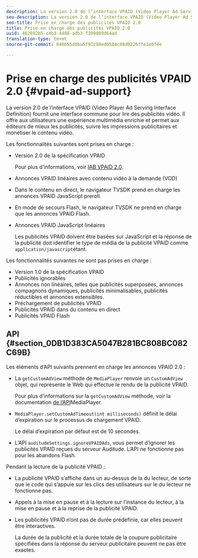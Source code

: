 ```yaml
---
description: La version 2.0 de l’interface VPAID (Video Player Ad Serving Interface Definition) fournit une interface commune pour lire des publicités vidéo. Il offre aux utilisateurs une expérience multimédia enrichie et permet aux éditeurs de mieux les publicités, suivre les impressions publicitaires et monétiser le contenu vidéo.
seo-description: La version 2.0 de l’interface VPAID (Video Player Ad Serving Interface Definition) fournit une interface commune pour lire des publicités vidéo. Il offre aux utilisateurs une expérience multimédia enrichie et permet aux éditeurs de mieux les publicités, suivre les impressions publicitaires et monétiser le contenu vidéo.
seo-title: Prise en charge des publicités VPAID 2.0
title: Prise en charge des publicités VPAID 2.0
uuid: 462692b5-c4b3-4488-adb3-f309809d64ad
translation-type: tm+mt
source-git-commit: 040655d8ba5f91c98ed0584c08db226ffe1e0f4e

---
```



# Prise en charge des publicités VPAID 2.0 {#vpaid-ad-support}

La version 2.0 de l’interface VPAID (Video Player Ad Serving Interface Definition) fournit une interface commune pour lire des publicités vidéo. Il offre aux utilisateurs une expérience multimédia enrichie et permet aux éditeurs de mieux les publicités, suivre les impressions publicitaires et monétiser le contenu vidéo.

Les fonctionnalités suivantes sont prises en charge :

* Version 2.0 de la spécification VPAID

   Pour plus d’informations, voir [IAB VPAID 2.0](https://www.iab.com/guidelines/digital-video-player-ad-interface-definition-vpaid-2-0/).
* Annonces VPAID linéaires avec contenu vidéo à la demande (VOD)
* Dans le contenu en direct, le navigateur TVSDK prend en charge les annonces VPAID JavaScript preroll.
* En mode de secours Flash, le navigateur TVSDK ne prend en charge que les annonces VPAID Flash.
* Annonces VPAID JavaScript linéaires

   Les publicités VPAID doivent être basées sur JavaScript et la réponse de la publicité doit identifier le type de média de la publicité VPAID comme `application/javascript`étant.

Les fonctionnalités suivantes ne sont pas prises en charge :

* Version 1.0 de la spécification VPAID
* Publicités ignorables
* Annonces non linéaires, telles que publicités superposées, annonces compagnons dynamiques, publicités minimalisables, publicités réductibles et annonces extensibles.
* Préchargement de publicités VPAID
* Publicités VPAID dans du contenu en direct
* Publicités VPAID Flash

## API {#section_0DB1D383CA5047B281BC808BC082C69B}

Les éléments d’API suivants prennent en charge les annonces VPAID 2.0 :

* La `getCustomAdView` méthode de `MediaPlayer` renvoie un `CustomAdView` objet, qui représente le Web qui effectue le rendu de la publicité VPAID.

   Pour plus d’informations sur la `getCustomAdView` méthode, voir la documentation [de l’API](https://help.adobe.com/en_US/primetime/api/psdk/browser_tvsdk/AdobePSDK.MediaPlayer.html)MediaPlayer.

* `MediaPlayer.setCustomAdTimeout(int milliseconds)` définit le délai d’expiration sur le processus de chargement VPAID.

   Le délai d’expiration par défaut est de 10 secondes.

* L’API `auditudeSettings.ignoreVPAIDAds`, vous permet d’ignorer les publicités VPAID reçues du serveur Auditude. L’API ne fonctionne pas pour les abandons Flash.

Pendant la lecture de la publicité VPAID :

* La publicité VPAID s’affiche dans un   au-dessus de la  du lecteur, de sorte que le code qui s’appuie sur les clics des utilisateurs sur le du lecteur ne fonctionne pas.
* Appels à la mise en pause et à la lecture sur l’instance du lecteur, à la mise en pause et à la reprise de la publicité VPAID.
* Les publicités VPAID n’ont pas de durée prédéfinie, car elles peuvent être interactives.

   La durée de la publicité et la durée totale de la coupure publicitaire spécifiées dans la réponse du serveur publicitaire peuvent ne pas être exactes.